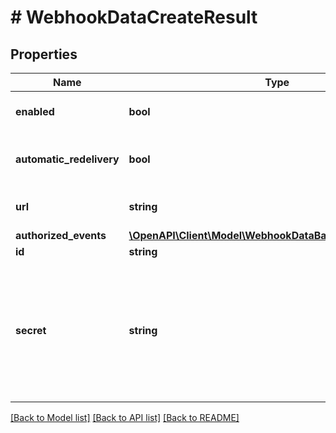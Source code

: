 # # WebhookDataCreateResult

## Properties

Name | Type | Description | Notes
------------ | ------------- | ------------- | -------------
**enabled** | **bool** | Whether this webhook is enabled or not | [optional] [default to true]
**automatic_redelivery** | **bool** | If true, BTCPay Server will retry to redeliver any failed delivery after 10 seconds, 1 minutes and up to 6 times after 10 minutes. | [optional] [default to true]
**url** | **string** | The endpoint where BTCPay Server will make the POST request with the webhook body | [optional]
**authorized_events** | [**\OpenAPI\Client\Model\WebhookDataBaseAuthorizedEvents**](WebhookDataBaseAuthorizedEvents.md) |  | [optional]
**id** | **string** | The id of the webhook | [optional]
**secret** | **string** | Must be used by the callback receiver to ensure the delivery comes from BTCPay Server. BTCPay Server includes the &#x60;BTCPay-Sig&#x60; HTTP header, whose format is &#x60;sha256&#x3D;HMAC256(UTF8(webhook&#39;s secret), body)&#x60;. The pattern to authenticate the webhook is similar to [how to secure webhooks in Github](https://docs.github.com/webhooks/securing/). Value of the auto-generated or custom secret. | [optional]

[[Back to Model list]](../../README.md#models) [[Back to API list]](../../README.md#endpoints) [[Back to README]](../../README.md)
